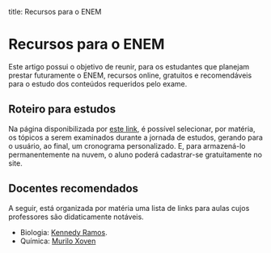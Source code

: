 title: Recursos para o ENEM

# Recursos para o ENEM

Este artigo possui o objetivo de reunir, para os estudantes que planejam
prestar futuramente o ENEM, recursos online, gratuitos e recomendáveis para o
estudo dos conteúdos requeridos pelo exame.

## Roteiro para estudos

Na página disponibilizada por [este
link](https://vestibular.brasilescola.uol.com.br/enem/cronograma-estudos), é
possível selecionar, por matéria, os tópicos a serem examinados durante a
jornada de estudos, gerando para o usuário, ao final, um cronograma
personalizado. E, para armazená-lo permanentemente na nuvem, o aluno poderá
cadastrar-se gratuitamente no site.

## Docentes recomendados

A seguir, está organizada por matéria uma lista de links para aulas cujos professores são
didaticamente notáveis.

* Biologia: [Kennedy Ramos](https://www.youtube.com/@bioexplica).
* Química: [Murilo Xoven](?)
